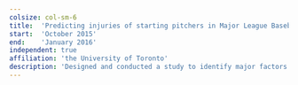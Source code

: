 ```yaml
---
colsize: col-sm-6
title:  'Predicting injuries of starting pitchers in Major League Baseball'
start:  'October 2015'
end:    'January 2016'
independent: true
affiliation: 'the University of Toronto'
description: 'Designed and conducted a study to identify major factors associated with a starting pitcher’s injuries using MLB game-play data available online. Identified and gathered data related to game-play, roster, and disabled lists from multiple sources – approximately 320Mb of data. Joined and cleaned the data using SQL and R by matching teams and player names. Developed a logistic regression model as well as tree-based models including a random forest model to identify the key factors and to build a predictive model for injuries during a season.'
---
```

